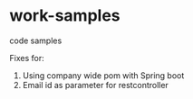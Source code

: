 # work-samples
code samples 

Fixes for:

1. Using company wide pom with Spring boot
2. Email id as parameter for restcontroller
